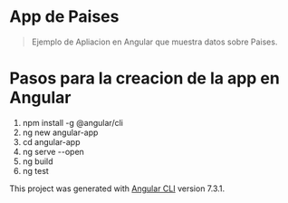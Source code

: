 # App de Paises 

> Ejemplo de Apliacion en Angular que muestra datos sobre Paises.

# Pasos para la creacion de la app en Angular
1. npm install -g @angular/cli
2. ng new angular-app
3. cd angular-app
4. ng serve --open
5. ng build
6. ng test

This project was generated with [Angular CLI](https://github.com/angular/angular-cli) version 7.3.1.

